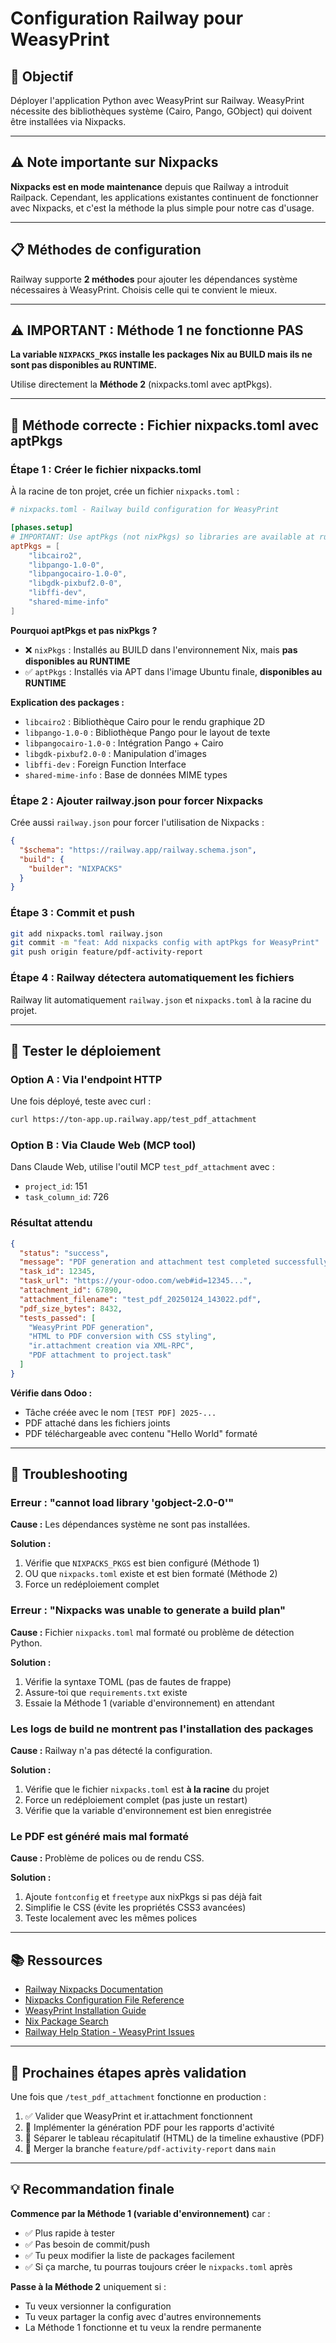 # Configuration Railway pour WeasyPrint

## 🎯 Objectif

Déployer l'application Python avec WeasyPrint sur Railway. WeasyPrint nécessite des bibliothèques système (Cairo, Pango, GObject) qui doivent être installées via Nixpacks.

---

## ⚠️ Note importante sur Nixpacks

**Nixpacks est en mode maintenance** depuis que Railway a introduit Railpack. Cependant, les applications existantes continuent de fonctionner avec Nixpacks, et c'est la méthode la plus simple pour notre cas d'usage.

---

## 📋 Méthodes de configuration

Railway supporte **2 méthodes** pour ajouter les dépendances système nécessaires à WeasyPrint. Choisis celle qui te convient le mieux.

---

## ⚠️ IMPORTANT : Méthode 1 ne fonctionne PAS

**La variable `NIXPACKS_PKGS` installe les packages Nix au BUILD mais ils ne sont pas disponibles au RUNTIME.**

Utilise directement la **Méthode 2** (nixpacks.toml avec aptPkgs).

---

## 🔧 Méthode correcte : Fichier nixpacks.toml avec aptPkgs

### Étape 1 : Créer le fichier nixpacks.toml

À la racine de ton projet, crée un fichier `nixpacks.toml` :

```toml
# nixpacks.toml - Railway build configuration for WeasyPrint

[phases.setup]
# IMPORTANT: Use aptPkgs (not nixPkgs) so libraries are available at runtime
aptPkgs = [
    "libcairo2",
    "libpango-1.0-0",
    "libpangocairo-1.0-0",
    "libgdk-pixbuf2.0-0",
    "libffi-dev",
    "shared-mime-info"
]
```

**Pourquoi aptPkgs et pas nixPkgs ?**
- ❌ `nixPkgs` : Installés au BUILD dans l'environnement Nix, mais **pas disponibles au RUNTIME**
- ✅ `aptPkgs` : Installés via APT dans l'image Ubuntu finale, **disponibles au RUNTIME**

**Explication des packages :**
- `libcairo2` : Bibliothèque Cairo pour le rendu graphique 2D
- `libpango-1.0-0` : Bibliothèque Pango pour le layout de texte
- `libpangocairo-1.0-0` : Intégration Pango + Cairo
- `libgdk-pixbuf2.0-0` : Manipulation d'images
- `libffi-dev` : Foreign Function Interface
- `shared-mime-info` : Base de données MIME types

### Étape 2 : Ajouter railway.json pour forcer Nixpacks

Crée aussi `railway.json` pour forcer l'utilisation de Nixpacks :

```json
{
  "$schema": "https://railway.app/railway.schema.json",
  "build": {
    "builder": "NIXPACKS"
  }
}
```

### Étape 3 : Commit et push

```bash
git add nixpacks.toml railway.json
git commit -m "feat: Add nixpacks config with aptPkgs for WeasyPrint"
git push origin feature/pdf-activity-report
```

### Étape 4 : Railway détectera automatiquement les fichiers

Railway lit automatiquement `railway.json` et `nixpacks.toml` à la racine du projet.

---

## 🧪 Tester le déploiement

### Option A : Via l'endpoint HTTP

Une fois déployé, teste avec curl :

```bash
curl https://ton-app.up.railway.app/test_pdf_attachment
```

### Option B : Via Claude Web (MCP tool)

Dans Claude Web, utilise l'outil MCP `test_pdf_attachment` avec :
- `project_id`: 151
- `task_column_id`: 726

### Résultat attendu

```json
{
  "status": "success",
  "message": "PDF generation and attachment test completed successfully!",
  "task_id": 12345,
  "task_url": "https://your-odoo.com/web#id=12345...",
  "attachment_id": 67890,
  "attachment_filename": "test_pdf_20250124_143022.pdf",
  "pdf_size_bytes": 8432,
  "tests_passed": [
    "WeasyPrint PDF generation",
    "HTML to PDF conversion with CSS styling",
    "ir.attachment creation via XML-RPC",
    "PDF attachment to project.task"
  ]
}
```

**Vérifie dans Odoo :**
- Tâche créée avec le nom `[TEST PDF] 2025-...`
- PDF attaché dans les fichiers joints
- PDF téléchargeable avec contenu "Hello World" formaté

---

## 🐛 Troubleshooting

### Erreur : "cannot load library 'gobject-2.0-0'"

**Cause :** Les dépendances système ne sont pas installées.

**Solution :**
1. Vérifie que `NIXPACKS_PKGS` est bien configuré (Méthode 1)
2. OU que `nixpacks.toml` existe et est bien formaté (Méthode 2)
3. Force un redéploiement complet

### Erreur : "Nixpacks was unable to generate a build plan"

**Cause :** Fichier `nixpacks.toml` mal formaté ou problème de détection Python.

**Solution :**
1. Vérifie la syntaxe TOML (pas de fautes de frappe)
2. Assure-toi que `requirements.txt` existe
3. Essaie la Méthode 1 (variable d'environnement) en attendant

### Les logs de build ne montrent pas l'installation des packages

**Cause :** Railway n'a pas détecté la configuration.

**Solution :**
1. Vérifie que le fichier `nixpacks.toml` est **à la racine** du projet
2. Force un redéploiement complet (pas juste un restart)
3. Vérifie que la variable d'environnement est bien enregistrée

### Le PDF est généré mais mal formaté

**Cause :** Problème de polices ou de rendu CSS.

**Solution :**
1. Ajoute `fontconfig` et `freetype` aux nixPkgs si pas déjà fait
2. Simplifie le CSS (évite les propriétés CSS3 avancées)
3. Teste localement avec les mêmes polices

---

## 📚 Ressources

- [Railway Nixpacks Documentation](https://docs.railway.com/reference/nixpacks)
- [Nixpacks Configuration File Reference](https://nixpacks.com/docs/configuration/file)
- [WeasyPrint Installation Guide](https://doc.courtbouillon.org/weasyprint/stable/first_steps.html)
- [Nix Package Search](https://search.nixos.org/packages)
- [Railway Help Station - WeasyPrint Issues](https://station.railway.com/questions/error-installing-weasy-print-a30df387)

---

## 🎉 Prochaines étapes après validation

Une fois que `/test_pdf_attachment` fonctionne en production :

1. ✅ Valider que WeasyPrint et ir.attachment fonctionnent
2. 🚀 Implémenter la génération PDF pour les rapports d'activité
3. 📝 Séparer le tableau récapitulatif (HTML) de la timeline exhaustive (PDF)
4. 🔄 Merger la branche `feature/pdf-activity-report` dans `main`

---

## 💡 Recommandation finale

**Commence par la Méthode 1 (variable d'environnement)** car :
- ✅ Plus rapide à tester
- ✅ Pas besoin de commit/push
- ✅ Tu peux modifier la liste de packages facilement
- ✅ Si ça marche, tu pourras toujours créer le `nixpacks.toml` après

**Passe à la Méthode 2** uniquement si :
- Tu veux versionner la configuration
- Tu veux partager la config avec d'autres environnements
- La Méthode 1 fonctionne et tu veux la rendre permanente
